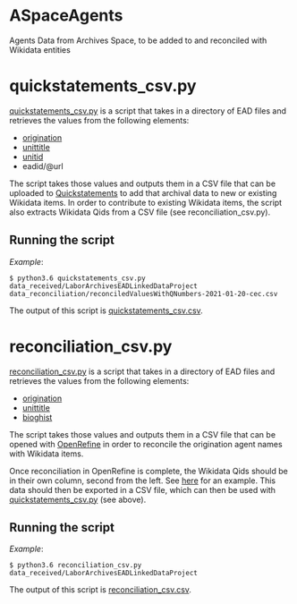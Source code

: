 # ASpaceAgents
Agents Data from Archives Space, to be added to and reconciled with Wikidata entities

# quickstatements_csv.py

[quickstatements_csv.py](https://github.com/uwlib-cams/SCArchivesAgents/blob/main/quickstatements_csv.py) is a script that takes in a directory of EAD files and retrieves the values from the following elements:
- [origination](https://www.loc.gov/ead/EAD3taglib/EAD3.html#elem-origination)
- [unittitle](https://www.loc.gov/ead/EAD3taglib/EAD3.html#elem-unittitle)
- [unitid](https://www.loc.gov/ead/EAD3taglib/EAD3.html#elem-unitid)
- eadid/@url

The script takes those values and outputs them in a CSV file that can be uploaded to [Quickstatements](https://quickstatements.toolforge.org/#/) to add that archival data to new or existing Wikidata items. In order to contribute to existing Wikidata items, the script also extracts Wikidata Qids from a CSV file (see reconciliation_csv.py).

## Running the script

_Example_:
```
$ python3.6 quickstatements_csv.py data_received/LaborArchivesEADLinkedDataProject data_reconciliation/reconciledValuesWithQNumbers-2021-01-20-cec.csv
```

The output of this script is [quickstatements_csv.csv](https://github.com/uwlib-cams/SCArchivesAgents/blob/main/quickstatements_csv.csv).

# reconciliation_csv.py

[reconciliation_csv.py](https://github.com/uwlib-cams/SCArchivesAgents/blob/main/reconciliation_csv.py) is a script that takes in a directory of EAD files and retrieves the values from the following elements:
- [origination](https://www.loc.gov/ead/EAD3taglib/EAD3.html#elem-origination)
- [unittitle](https://www.loc.gov/ead/EAD3taglib/EAD3.html#elem-unittitle)
- [bioghist](https://www.loc.gov/ead/EAD3taglib/EAD3.html#elem-bioghist)

The script takes those values and outputs them in a CSV file that can be opened with [OpenRefine](https://openrefine.org/) in order to reconcile the origination agent names with Wikidata items.

Once reconciliation in OpenRefine is complete, the Wikidata Qids should be in their own column, second from the left. See [here](https://github.com/uwlib-cams/SCArchivesAgents/blob/main/data_reconciliation/reconciledValuesWithQNumbers-2021-01-20-cec.csv) for an example. This data should then be exported in a CSV file, which can then be used with [quickstatements_csv.py](https://github.com/uwlib-cams/SCArchivesAgents/blob/main/quickstatements_csv.py) (see above).

## Running the script

_Example_:
```
$ python3.6 reconciliation_csv.py data_received/LaborArchivesEADLinkedDataProject
```

The output of this script is [reconciliation_csv.csv](https://github.com/uwlib-cams/SCArchivesAgents/blob/main/reconciliation_csv.csv).
